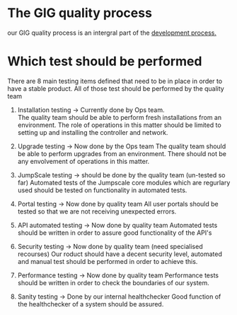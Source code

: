 # The GIG quality process
our GIG quality process is an intergral part of the [development process.](https://gig.gitbooks.io/agile/content/CodingCycle.html)

# Which test should be performed

There are 8 main testing items defined that need to be in place in order to have a stable product. All of those test should be performed by the quality team 

1. Installation testing → Currently done by Ops team.  
The quality team should be able to perform fresh installations from an environment. The role of operations in this matter should be limited to setting up and installing the controller and network.  

2. Upgrade testing → Now done by the Ops team
The quality team should be able to perform upgrades from an environment. There should not be any envolvement of operations in this matter.

3. JumpScale testing → should be done by the quality team (un-tested so far)
Automated tests of the Jumpscale core modules which are regurlary used should be tested on functionality in automated tests.

4. Portal testing → Now done by quality team
All user portals should be tested so that we are not receiving unexpected errors.

5. API automated testing → Now done by quality team
Automated tests should be written in order to assure good functionality of the API's

6. Security testing → Now done by quality team (need specialised recourses)
Our roduct should have a decent security level, automated and manual test should be performed in order to achieve this.

7. Performance testing → Now done by quality team
Performance tests should be written in order to check the boundaries of our system.

8. Sanity testing → Done by our internal healthchecker
Good function of the healthchecker of a system should be assured.
